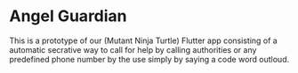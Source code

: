 # Angel Guardian
This is a prototype of our (Mutant Ninja Turtle) Flutter app consisting of a automatic secrative way to call for help by calling authorities or any predefined phone number by the use simply by saying a code word outloud.
